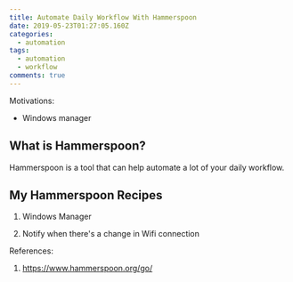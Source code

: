 ```yaml
---
title: Automate Daily Workflow With Hammerspoon
date: 2019-05-23T01:27:05.160Z
categories:
  - automation
tags:
  - automation
  - workflow
comments: true
---
```

Motivations:

- Windows manager

## What is Hammerspoon?

Hammerspoon is a tool that can help automate a lot of your daily workflow.

## My Hammerspoon Recipes

1. Windows Manager

2. Notify when there's a change in Wifi connection

References:
1. https://www.hammerspoon.org/go/
